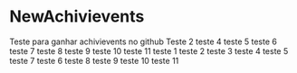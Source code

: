 # NewAchivievents
Teste para ganhar achivievents no github
Teste 2
teste 4
teste 5
teste 6
teste 7
teste 8
teste 9
teste 10
teste 11
teste 1
teste 2
teste 3
teste 4
teste 5
teste 7
teste 6
teste 8
teste 9
teste 10
teste 11
